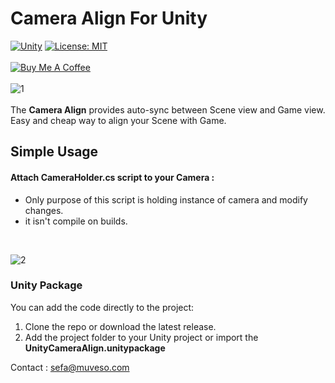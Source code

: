 # Camera Align For Unity

[![Unity](https://img.shields.io/badge/unity-all-blue.svg)](https://unity3d.com/get-unity/download)
[![License: MIT](https://img.shields.io/badge/License-MIT-brightgreen.svg)](https://github.com/muveso/Attribute-Injector/blob/main/LICENSE)
<br/><br/><a href="https://www.buymeacoffee.com/muveso" target="_blank"><img src="https://www.buymeacoffee.com/assets/img/custom_images/yellow_img.png" alt="Buy Me A Coffee"></a>
<br/>
<br/>
![1](https://user-images.githubusercontent.com/94571116/156735802-04055244-122b-4571-95a1-2aee60dacd71.gif)
<br/>
<br/>
The **Camera Align** provides auto-sync between Scene view and Game view. Easy and cheap way to align your Scene with Game.

## Simple Usage

#### Attach CameraHolder.cs script to your Camera :
- Only purpose of this script is holding instance of camera and modify changes.
- it isn't compile on builds.
<br/>

![2](https://user-images.githubusercontent.com/94571116/156735826-052fb8c6-2b16-44a5-b43a-5f3e28ab37cb.png)


### Unity Package

You can add the code directly to the project:

1. Clone the repo or download the latest release.
2. Add the project folder to your Unity project or import the **UnityCameraAlign.unitypackage**

Contact : sefa@muveso.com



